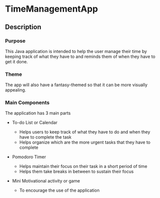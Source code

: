 # TimeManagementApp

## Description

### Purpose
This Java application is intended to help the user manage their time by keeping track of what they have to and reminds them of when they have to get it done.

### Theme
The app will also have a fantasy-themed so that it can be more visually appealing.

### Main Components
The application has 3 main parts
* To-do List or Calendar
  * Helps users to keep track of what they have to do and when they have to complete the task
  * Helps organize which are the more urgent tasks that they have to complete
  
* Pomodoro Timer
  * Helps maintain their focus on their task in a short period of time
  * Helps them take breaks in between to sustain their focus
  
* Mini Motivational activity or game
  * To encourage the use of the application
